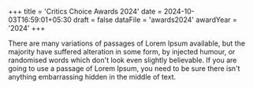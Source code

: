 +++
title = 'Critics Choice Awards 2024'
date = 2024-10-03T16:59:01+05:30
draft = false
dataFile = 'awards2024'
awardYear = '2024'
+++

There are many variations of passages of Lorem Ipsum available, but the majority have suffered alteration in some form, by injected humour, or randomised words which don't look even slightly believable. If you are going to use a passage of Lorem Ipsum, you need to be sure there isn't anything embarrassing hidden in the middle of text.
